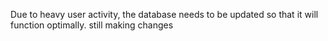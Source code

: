 Due to heavy user activity, the database needs to be updated so that it will function optimally.
still making changes

